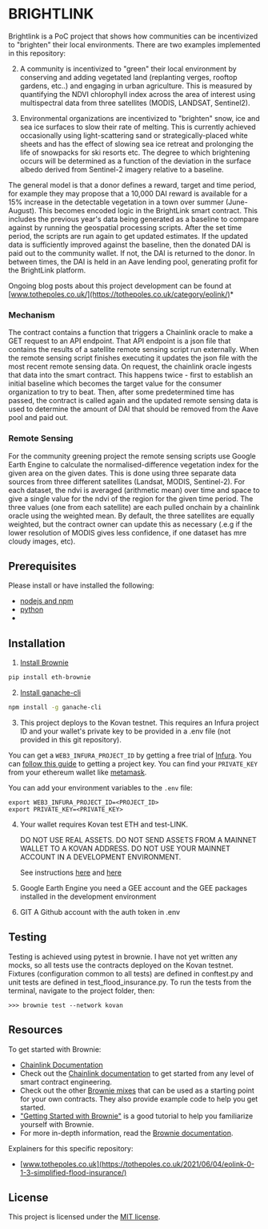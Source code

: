 # BRIGHTLINK

Brightlink is a PoC project that shows how communities can be incentivized to "brighten" their local environments. There are two examples implemented in this repository:

2) A community is incentivized to "green" their local environment by conserving and adding vegetated land (replanting verges, rooftop gardens, etc..) and engaging in urban agriculture. This is measured by quantifying the NDVI chlorophyll index across the area of interest using multispectral data from three satellites (MODIS, LANDSAT, Sentinel2).

3) Environmental organizations are incentivized to "brighten" snow, ice and sea ice surfaces to slow their rate of melting. This is currently achieved occasionally using light-scattering sand or strategically-placed white sheets and has the effect of slowing sea ice retreat and prolonging the life of snowpacks for ski resorts etc. The degree to which brightening occurs will be determined as a function of the deviation in the surface albedo derived from Sentinel-2 imagery relative to a baseline.

The general model is that a donor defines a reward, target and time period, for example they may propose that a 10,000 DAI reward is available for a 15% increase in the detectable vegetation in a town over summer (June-August). This becomes encoded logic in the BrightLink smart contract. This includes the previous year's data being generated as a baseline to compare against by running the geospatial processing scripts. After the set time period, the scripts are run again to get updated estimates. If the updated data is sufficiently improved against the baseline, then the donated DAI is paid out to the community wallet. If not, the DAI is returned to the donor. In between times, the DAI is held in an Aave lending pool, generating profit for the BrightLink platform.

Ongoing blog posts about this project development can be found at [www.tothepoles.co.uk/](https://tothepoles.co.uk/category/eolink/)*

### Mechanism

The contract contains a function that triggers a Chainlink oracle to make a GET request to an API endpoint. That API endpoint is a json file that contains the results of a satellite remote sensing script run externally. When the remote sensing script finishes executing it updates the json file with the most recent remote sensing data. On request, the chainlink oracle ingests that data into the smart contract. This happens twice - first to establish an initial baseline which becomes the target value for the consumer organization to try to beat. Then, after some predetermined time has passed, the contract is called again and the updated remote sensing data is used to determine the amount of DAI that should be removed from the Aave pool and paid out. 

### Remote Sensing

For the community greening project the remote sensing scripts use Google Earth Engine to calculate the normalised-difference vegetation index for the given area on the given dates. This is done using three separate data sources from three different satellites (Landsat, MODIS, Sentinel-2). For each dataset, the ndvi is averaged (arithmetic mean) over time and space to give a single value for the ndvi of the region for the given time period. The three values (one from each satellite) are each pulled onchain by a chainlink oracle using the weighted mean. By default, the three satellites are equally weighted, but the contract owner can update this as necessary (.e.g if the lower resolution of MODIS gives less confidence, if one dataset has mre cloudy images, etc).



## Prerequisites

Please install or have installed the following:

- [nodejs and npm](https://nodejs.org/en/download/)
- [python](https://www.python.org/downloads/)
- 
## Installation

1. [Install Brownie](https://eth-brownie.readthedocs.io/en/stable/install.html) 

```bash
pip install eth-brownie
```

2. [Install ganache-cli](https://www.npmjs.com/package/ganache-cli)

```bash
npm install -g ganache-cli
```

3. This project deploys to the Kovan testnet. This requires an Infura project ID and your wallet's private key to be provided in a .env file (not 
provided in this git repository).

You can get a `WEB3_INFURA_PROJECT_ID` by getting a free trial of [Infura](https://infura.io/). You can [follow this guide](https://ethereumico.io/knowledge-base/infura-api-key-guide/) to getting a project key. You can find your `PRIVATE_KEY` from your ethereum wallet like [metamask](https://metamask.io/). 

You can add your environment variables to the `.env` file:

```
export WEB3_INFURA_PROJECT_ID=<PROJECT_ID>
export PRIVATE_KEY=<PRIVATE_KEY>

```

4. Your wallet requires Kovan test ETH and test-LINK.
   
   DO NOT USE REAL ASSETS. DO NOT SEND ASSETS FROM A MAINNET WALLET TO A KOVAN ADDRESS. DO NOT USE YOUR MAINNET ACCOUNT IN A DEVELOPMENT ENVIRONMENT.
   
   See instructions [here](https://faucet.kovan.network/) and [here](https://docs.chain.link/docs/acquire-link/)


5. Google Earth Engine
   you need a GEE account and the GEE packages installed in the development environment

6. GIT
   A Github account with the auth token in .env




## Testing

Testing is achieved using pytest in brownie. I have not yet written any mocks, so all tests use the contracts deployed on the Kovan testnet. Fixtures (configuration common to all tests) are defined in conftest.py and unit tests are defined in test_flood_insurance.py. To run the tests from the terminal, navigate to the project folder, then:

```
>>> brownie test --network kovan

```


## Resources

To get started with Brownie:

* [Chainlink Documentation](https://docs.chain.link/docs)
* Check out the [Chainlink documentation](https://docs.chain.link/docs) to get started from any level of smart contract engineering. 
* Check out the other [Brownie mixes](https://github.com/brownie-mix/) that can be used as a starting point for your own contracts. They also provide example code to help you get started.
* ["Getting Started with Brownie"](https://medium.com/@iamdefinitelyahuman/getting-started-with-brownie-part-1-9b2181f4cb99) is a good tutorial to help you familiarize yourself with Brownie.
* For more in-depth information, read the [Brownie documentation](https://eth-brownie.readthedocs.io/en/stable/).

Explainers for this specific repository:
* [www.tothepoles.co.uk](https://tothepoles.co.uk/2021/06/04/eolink-0-1-3-simplified-flood-insurance/)


## License

This project is licensed under the [MIT license](LICENSE).
